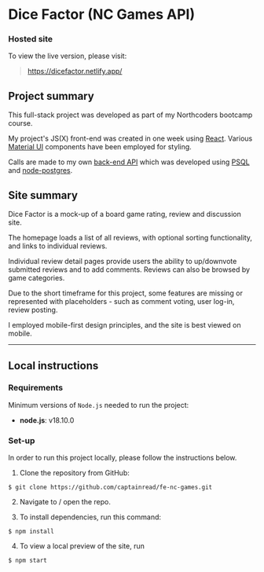 # Dice Factor (NC Games API)

### Hosted site

To view the live version, please visit:

> https://dicefactor.netlify.app/

## Project summary

This full-stack project was developed as part of my Northcoders bootcamp course.

My project's JS(X) front-end was created in one week using [React](https://reactjs.org/). Various [Material UI](https://mui.com/) components have been employed for styling.

Calls are made to my own [back-end API](https://github.com/captainread/be-nc-games) which was developed using [PSQL](https://www.postgresql.org/) and [node-postgres](https://node-postgres.com/).

## Site summary

Dice Factor is a mock-up of a board game rating, review and discussion site.

The homepage loads a list of all reviews, with optional sorting functionality, and links to individual reviews.

Individual review detail pages provide users the ability to up/downvote submitted reviews and to add comments. Reviews can also be browsed by game categories.

Due to the short timeframe for this project, some features are missing or represented with placeholders - such as comment voting, user log-in, review posting.

I employed mobile-first design principles, and the site is best viewed on mobile.

---

## Local instructions

### Requirements

Minimum versions of `Node.js` needed to run the project:

- **node.js**: v18.10.0

### Set-up

In order to run this project locally, please follow the instructions below.

1. Clone the repository from GitHub:

```shell
$ git clone https://github.com/captainread/fe-nc-games.git
```

2. Navigate to / open the repo.

3. To install dependencies, run this command:

```shell
$ npm install
```

4. To view a local preview of the site, run

```shell
$ npm start
```
